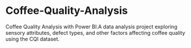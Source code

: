 # Coffee-Quality-Analysis
Coffee Quality Analysis with Power BI.A data analysis project exploring sensory attributes, defect types, and other factors affecting coffee quality using the CQI dataset.
